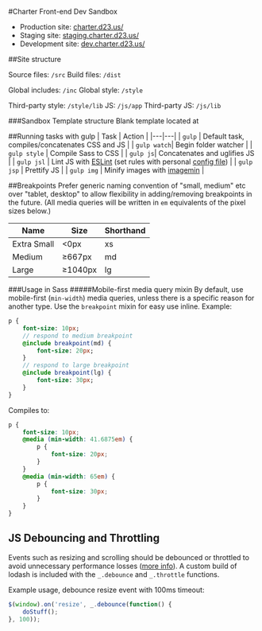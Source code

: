 #Charter Front-end Dev Sandbox

* Production site: [charter.d23.us/](http://charter.d23.us/)
* Staging site: [staging.charter.d23.us/](http://staging.charter.d23.us/)
* Development site: [dev.charter.d23.us/](http://dev.charter.d23.us/)

##Site structure

Source files: `/src`
Build files: `/dist`

Global includes: `/inc`
Global style: `/style`

Third-party style: `/style/lib`
JS: `/js/app`
Third-party JS: `/js/lib`

###Sandbox Template structure
Blank template located at

##Running tasks with gulp
| Task | Action  |
|---|---|
| `gulp`  |  Default task, compiles/concatenates CSS and JS |
| `gulp watch`|  Begin folder watcher |
| `gulp style` | Compile Sass to CSS |
| `gulp js`| Concatenates and uglifies JS |
| `gulp jsl` | Lint JS with [ESLint](http://eslint.org/) (set rules with personal [config file](http://eslint.org/docs/user-guide/configuring#using-configuration-files)) |
| `gulp jsp` | Prettify JS |
| `gulp img` | Minify images with [imagemin](https://github.com/imagemin/imagemin) |

##Breakpoints
Prefer generic naming convention of "small, medium" etc over "tablet, desktop" to allow flexibility in adding/removing breakpoints in the future.
(All media queries will be written in `em` equivalents of the pixel sizes below.)

| Name  | Size  | Shorthand  |
|---|---|---|
| Extra Small  |  <0px | xs  |
| Medium  |  ≥667px | md  |
| Large  | ≥1040px  | lg  |

###Usage in Sass
#####Mobile-first media query mixin
By default, use mobile-first (`min-width`) media queries, unless there is a specific reason for another type.
Use the `breakpoint` mixin for easy use inline. Example:

```Sass
p {
	font-size: 10px;
	// respond to medium breakpoint
	@include breakpoint(md) {
		font-size: 20px;
	}
	// respond to large breakpoint
	@include breakpoint(lg) {
		font-size: 30px;
	}
}
```

Compiles to:

```css
p {
	font-size: 10px;
	@media (min-width: 41.6875em) {
		p {
			font-size: 20px;
		}
	}
	@media (min-width: 65em) {
		p {
			font-size: 30px;
		}
	}
}
```

## JS Debouncing and Throttling
Events such as resizing and scrolling should be debounced or throttled to avoid unnecessary performance losses ([more info](https://css-tricks.com/the-difference-between-throttling-and-debouncing/)). A custom build of lodash is included with the `_.debounce` and `_.throttle` functions.

Example usage, debounce resize event with 100ms timeout:

```js
$(window).on('resize', _.debounce(function() {
	doStuff();
}, 100));
```
